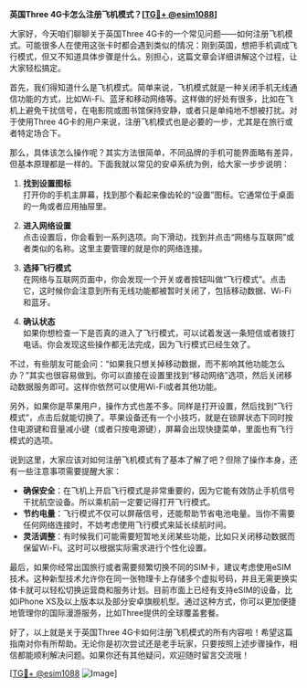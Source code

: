 **英国Three 4G卡怎么注册飞机模式？[[TG💪+ @esim1088](https://t.me/s/esim1088)]**

大家好，今天咱们聊聊关于英国Three 4G卡的一个常见问题——如何注册飞机模式。可能很多人在使用这张卡时都会遇到类似的情况：刚到英国，想把手机调成飞行模式，但又不知道具体步骤是什么。别担心，这篇文章会详细讲解这个过程，让大家轻松搞定。

首先，我们得知道什么是飞机模式。简单来说，飞机模式就是一种关闭手机无线通信功能的方式，比如Wi-Fi、蓝牙和移动网络等。这样做的好处有很多，比如在飞机上避免干扰信号，在电影院或图书馆保持安静，或者只是单纯地不想被打扰。对于使用Three 4G卡的用户来说，注册飞机模式也是必要的一步，尤其是在旅行或者特定场合下。

那么，具体该怎么操作呢？其实方法很简单，不同品牌的手机可能界面略有差异，但基本原理都是一样的。下面我就以常见的安卓系统为例，给大家一步步说明：

1. **找到设置图标**  
   打开你的手机主屏幕，找到那个看起来像齿轮的“设置”图标。它通常位于桌面的一角或者应用抽屉里。

2. **进入网络设置**  
   点击设置后，你会看到一系列选项。向下滑动，找到并点击“网络与互联网”或者类似的名称。这里主要管理的就是你的网络连接。

3. **选择飞行模式**  
   在网络与互联网页面中，你会发现一个开关或者按钮叫做“飞行模式”。点击它，这时候你会注意到所有无线功能都被暂时关闭了，包括移动数据、Wi-Fi和蓝牙。

4. **确认状态**  
   如果你想检查一下是否真的进入了飞行模式，可以试着发送一条短信或者拨打电话。你会发现这些操作都无法完成，因为飞行模式已经生效了。

不过，有些朋友可能会问：“如果我只想关掉移动数据，而不影响其他功能怎么办？”其实也很容易做到。你可以直接在设置里找到“移动网络”选项，然后关闭移动数据服务即可。这样你依然可以使用Wi-Fi或者其他功能。

另外，如果你是苹果用户，操作方式也差不多。同样是打开设置，然后找到“飞行模式”，点击后就能切换了。苹果设备还有一个小技巧，就是在锁屏状态下同时按住电源键和音量减小键（或者只按电源键），屏幕会出现快捷菜单，里面也有飞行模式的选项。

说到这里，大家应该对如何注册飞机模式有了基本了解了吧？但除了操作本身，还有一些注意事项需要提醒大家：

- **确保安全**：在飞机上开启飞行模式是非常重要的，因为它能有效防止手机信号干扰航空设备。所以乘机前一定要记得打开飞行模式。
- **节约电量**：飞行模式不仅可以屏蔽信号，还能帮助节省电池电量。当你不需要任何网络连接时，不妨考虑使用飞行模式来延长续航时间。
- **灵活调整**：有时候我们可能需要短暂地关闭某些功能，比如只关闭移动数据而保留Wi-Fi。这时可以根据实际需求进行个性化设置。

最后，如果你经常出国旅行或者需要频繁切换不同的SIM卡，建议考虑使用eSIM技术。这种新型技术允许你在同一张物理卡上存储多个虚拟号码，并且无需更换实体卡就可以轻松切换运营商和服务计划。目前市面上已经有支持eSIM的设备，比如iPhone XS及以上版本以及部分安卓旗舰机型。通过这种方式，你可以更加便捷地管理你的国际漫游服务，比如Three提供的全球覆盖套餐。

好了，以上就是关于英国Three 4G卡如何注册飞机模式的所有内容啦！希望这篇指南对你有所帮助。无论你是初次尝试还是老手玩家，只要按照上述步骤操作，相信都能顺利解决问题。如果你还有其他疑问，欢迎随时留言交流哦！

[[TG💪+ @esim1088](https://t.me/s/esim1088) ![Image](https://i.postimg.cc/4NQfJmqS/Snipaste-2025-05-13-00-14-12.png)]